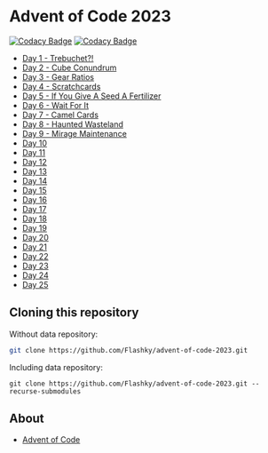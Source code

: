 # Advent of Code 2023

[![Codacy Badge](https://app.codacy.com/project/badge/Grade/894bfa4353e349ac96e626b1b95b76b0)](https://app.codacy.com/gh/Flashky/advent-of-code-2023/dashboard?utm_source=gh&utm_medium=referral&utm_content=&utm_campaign=Badge_grade)
[![Codacy Badge](https://app.codacy.com/project/badge/Coverage/894bfa4353e349ac96e626b1b95b76b0)](https://app.codacy.com/gh/Flashky/advent-of-code-2023/dashboard?utm_source=gh&utm_medium=referral&utm_content=&utm_campaign=Badge_coverage)

- [Day 1 - Trebuchet?!](https://github.com/Flashky/advent-of-code-2023/tree/master/src/main/java/com/adventofcode/flashk/day01)
- [Day 2 - Cube Conundrum](https://github.com/Flashky/advent-of-code-2023/tree/master/src/main/java/com/adventofcode/flashk/day02)
- [Day 3 - Gear Ratios](https://github.com/Flashky/advent-of-code-2023/tree/master/src/main/java/com/adventofcode/flashk/day03)
- [Day 4 - Scratchcards](https://github.com/Flashky/advent-of-code-2023/tree/master/src/main/java/com/adventofcode/flashk/day04)
- [Day 5 - If You Give A Seed A Fertilizer](https://github.com/Flashky/advent-of-code-2023/tree/master/src/main/java/com/adventofcode/flashk/day05)
- [Day 6 - Wait For It](https://github.com/Flashky/advent-of-code-2023/tree/master/src/main/java/com/adventofcode/flashk/day06)
- [Day 7 - Camel Cards](https://github.com/Flashky/advent-of-code-2023/tree/master/src/main/java/com/adventofcode/flashk/day07)
- [Day 8 - Haunted Wasteland](https://github.com/Flashky/advent-of-code-2023/tree/master/src/main/java/com/adventofcode/flashk/day08)
- [Day 9 - Mirage Maintenance](https://github.com/Flashky/advent-of-code-2023/tree/master/src/main/java/com/adventofcode/flashk/day09)
- [Day 10](https://github.com/Flashky/advent-of-code-2023/tree/master/src/main/java/com/adventofcode/flashk/day10)
- [Day 11](https://github.com/Flashky/advent-of-code-2023/tree/master/src/main/java/com/adventofcode/flashk/day11)
- [Day 12](https://github.com/Flashky/advent-of-code-2023/tree/master/src/main/java/com/adventofcode/flashk/day12)
- [Day 13](https://github.com/Flashky/advent-of-code-2023/tree/master/src/main/java/com/adventofcode/flashk/day13)
- [Day 14](https://github.com/Flashky/advent-of-code-2023/tree/master/src/main/java/com/adventofcode/flashk/day14)
- [Day 15](https://github.com/Flashky/advent-of-code-2023/tree/master/src/main/java/com/adventofcode/flashk/day15)
- [Day 16](https://github.com/Flashky/advent-of-code-2023/tree/master/src/main/java/com/adventofcode/flashk/day16)
- [Day 17](https://github.com/Flashky/advent-of-code-2023/tree/master/src/main/java/com/adventofcode/flashk/day17)
- [Day 18](https://github.com/Flashky/advent-of-code-2023/tree/master/src/main/java/com/adventofcode/flashk/day18)
- [Day 19](https://github.com/Flashky/advent-of-code-2023/tree/master/src/main/java/com/adventofcode/flashk/day19)
- [Day 20](https://github.com/Flashky/advent-of-code-2023/tree/master/src/main/java/com/adventofcode/flashk/day20)
- [Day 21](https://github.com/Flashky/advent-of-code-2023/tree/master/src/main/java/com/adventofcode/flashk/day21)
- [Day 22](https://github.com/Flashky/advent-of-code-2023/tree/master/src/main/java/com/adventofcode/flashk/day22)
- [Day 23](https://github.com/Flashky/advent-of-code-2023/tree/master/src/main/java/com/adventofcode/flashk/day23)
- [Day 24](https://github.com/Flashky/advent-of-code-2023/tree/master/src/main/java/com/adventofcode/flashk/day24)
- [Day 25](https://github.com/Flashky/advent-of-code-2023/tree/master/src/main/java/com/adventofcode/flashk/day25)

## Cloning this repository

Without data repository:

```bash
git clone https://github.com/Flashky/advent-of-code-2023.git
```

Including data repository:

```
git clone https://github.com/Flashky/advent-of-code-2023.git --recurse-submodules
```

## About

- [Advent of Code](https://adventofcode.com/2023/about)


